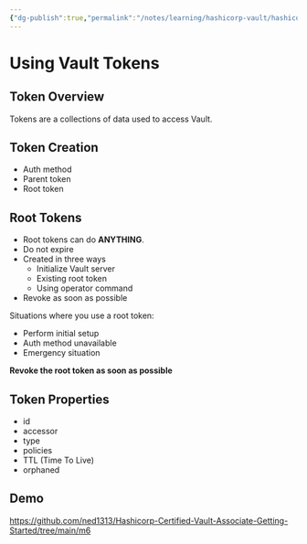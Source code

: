 ```yaml
---
{"dg-publish":true,"permalink":"/notes/learning/hashicorp-vault/hashicorp-certified-vault-associate-pluralsight/06-using-vault-tokens/"}
---
```


# Using Vault Tokens

## Token Overview

Tokens are a collections of data used to access Vault.

## Token Creation

- Auth method
- Parent token
- Root token


## Root Tokens

- Root tokens can do **ANYTHING**.
- Do not expire
- Created in three ways
    - Initialize Vault server
    - Existing root token
    - Using operator command
- Revoke as soon as possible

Situations where you use a root token:

- Perform initial setup
- Auth method unavailable
- Emergency situation

**Revoke the root token as soon as possible**

## Token Properties

- id
- accessor
- type
- policies
- TTL (Time To Live)
- orphaned


## Demo

<https://github.com/ned1313/Hashicorp-Certified-Vault-Associate-Getting-Started/tree/main/m6>